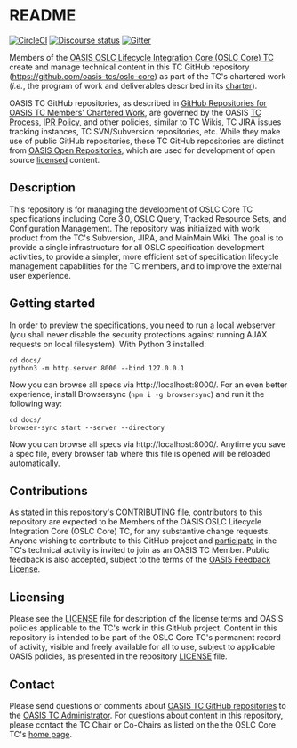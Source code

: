 # README

[![CircleCI](https://circleci.com/gh/oasis-tcs/oslc-core.svg?style=svg)](https://circleci.com/gh/oasis-tcs/oslc-core)
[![Discourse status](https://img.shields.io/discourse/https/meta.discourse.org/status.svg)](https://forum.open-services.net/)
[![Gitter](https://img.shields.io/gitter/room/nwjs/nw.js.svg)](https://gitter.im/OSLC/chat)


Members of the [OASIS OSLC Lifecycle Integration Core (OSLC Core)
TC](https://www.oasis-open.org/committees/oslc-core/) create and manage
technical content in this TC GitHub repository
(<https://github.com/oasis-tcs/oslc-core>) as part of the TC\'s
chartered work (*i.e.*, the program of work and deliverables described
in its
[charter](https://www.oasis-open.org/committees/oslc-core/charter.php)).

OASIS TC GitHub repositories, as described in [GitHub Repositories for
OASIS TC Members\' Chartered
Work](https://www.oasis-open.org/resources/tcadmin/github-repositories-for-oasis-tc-members-chartered-work),
are governed by the OASIS [TC
Process](https://www.oasis-open.org/policies-guidelines/tc-process),
[IPR Policy](https://www.oasis-open.org/policies-guidelines/ipr), and
other policies, similar to TC Wikis, TC JIRA issues tracking instances,
TC SVN/Subversion repositories, etc. While they make use of public
GitHub repositories, these TC GitHub repositories are distinct from
[OASIS Open
Repositories](https://www.oasis-open.org/resources/open-repositories),
which are used for development of open source
[licensed](https://www.oasis-open.org/resources/open-repositories/licenses)
content.

## Description

This repository is for managing the development of OSLC Core TC
specifications including Core 3.0, OSLC Query, Tracked Resource Sets,
and Configuration Management. The repository was initialized with work
product from the TC\'s Subversion, JIRA, and MainMain Wiki. The goal is
to provide a single infrastructure for all OSLC specification
development activities, to provide a simpler, more efficient set of
specification lifecycle management capabilities for the TC members, and
to improve the external user experience.

## Getting started

In order to preview the specifications, you need to run a local webserver (you shall never disable the security protections against running AJAX requests on local filesystem). With Python 3 installed:

    cd docs/
    python3 -m http.server 8000 --bind 127.0.0.1

Now you can browse all specs via http://localhost:8000/. For an even better experience, install Browsersync (`npm i -g browsersync`) and run it the following way:

    cd docs/
    browser-sync start --server --directory

Now you can browse all specs via http://localhost:8000/. Anytime you save a spec file, every browser tab where this file is opened will be reloaded automatically. 

## Contributions

As stated in this repository\'s [CONTRIBUTING
file](https://github.com/oasis-tcs/oslc-core/blob/master/CONTRIBUTING.md),
contributors to this repository are expected to be Members of the OASIS
OSLC Lifecycle Integration Core (OSLC Core) TC, for any substantive
change requests. Anyone wishing to contribute to this GitHub project and
[participate](https://www.oasis-open.org/join/participation-instructions)
in the TC\'s technical activity is invited to join as an OASIS TC
Member. Public feedback is also accepted, subject to the terms of the
[OASIS Feedback
License](https://www.oasis-open.org/policies-guidelines/ipr#appendixa).

## Licensing

Please see the
[LICENSE](https://github.com/oasis-tcs/oslc-core/blob/master/LICENSE.md)
file for description of the license terms and OASIS policies applicable
to the TC\'s work in this GitHub project. Content in this repository is
intended to be part of the OSLC Core TC\'s permanent record of activity,
visible and freely available for all to use, subject to applicable OASIS
policies, as presented in the repository
[LICENSE](https://github.com/oasis-tcs/oslc-core/blob/master/LICENSE.md)
file.


## Contact

Please send questions or comments about [OASIS TC GitHub
repositories](https://www.oasis-open.org/resources/tcadmin/github-repositories-for-oasis-tc-members-chartered-work)
to the [OASIS TC Administrator](mailto:tc-admin@oasis-open.org). For
questions about content in this repository, please contact the TC Chair
or Co-Chairs as listed on the the OSLC Core TC\'s [home
page](https://www.oasis-open.org/committees/oslc-core/).
